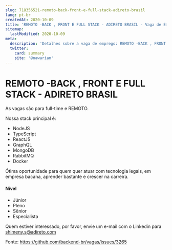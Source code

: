 ```yaml
---
slug: 718356521-remoto-back-front-e-full-stack-adireto-brasil
lang: pt-br
createdAt: 2020-10-09
title: 'REMOTO -BACK , FRONT E FULL STACK - ADIRETO BRASIL - Vaga de Emprego'
sitemap:
  lastModified: 2020-10-09
meta:
  description: 'Detalhes sobre a vaga de emprego: REMOTO -BACK , FRONT E FULL STACK - ADIRETO BRASIL'
  twitter:
    card: summary
    site: '@nawarian'
---
```


# REMOTO -BACK , FRONT E FULL STACK - ADIRETO BRASIL

As vagas são para full-time e REMOTO.

Nossa stack principal é:

- NodeJS
- TypeScript
- ReactJS
- GraphQL
- MongoDB
- RabbitMQ
- Docker

Ótima oportunidade para quem quer atuar com tecnologia legais, em empresa bacana, aprender bastante e crescer na carreira.


#### Nível
- Júnior
- Pleno
- Sênior
- Especialista

Quem estiver interessado, por favor, envie um e-mail com o Linkedin para shimeny.s@adireto.com


Fonte: https://github.com/backend-br/vagas/issues/3265